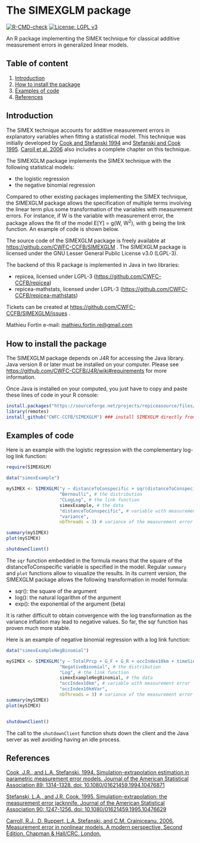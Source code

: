 The SIMEXGLM package
===============

<!-- badges: start -->
[![R-CMD-check](https://github.com/CWFC-CCFB/SIMEXGLM/actions/workflows/R-CMD-check.yaml/badge.svg)](https://github.com/CWFC-CCFB/SIMEXGLM/actions/workflows/R-CMD-check.yaml)
[![License: LGPL v3](https://img.shields.io/badge/License-LGPL_v3-blue.svg)](https://www.gnu.org/licenses/lgpl-3.0)
<!-- badges: end -->

An R package implementing the SIMEX technique for classical additive measurement errors in generalized linear models.

## Table of content

1. [Introduction](#Introduction)
2. [How to install the package](#how-to-install-the-package)
3. [Examples of code](#examples-of-code)
4. [References](#references)


## Introduction

The SIMEX technique accounts for additive measurement errors in explanatory variables when fitting a statistical model. This technique was initially developed by [Cook and Stefanski 1994](https://doi.org/10.1080/01621459.1994.10476871) and [Stefanski and Cook 1995](https://doi.org/10.1080/01621459.1995.10476629). [Caroll et al. 2006](https://www.taylorfrancis.com/books/mono/10.1201/9781420010138/measurement-error-nonlinear-models-ciprian-crainiceanu-raymond-carroll-leonard-stefanski-david-ruppert) also includes a complete chapter on this technique.  

The SIMEXGLM package implements the SIMEX technique with the following statistical models:

* the logistic regression
* the negative binomial regression

Compared to other existing packages implementing the SIMEX technique, the SIMEXGLM package allows the specification of multiple terms involving the linear term plus some transformation of the variables with measurement errors. For instance, if W is the variable with measurement error, the package allows the fit of the model E[Y] = g(W, W<sup>2</sup>), with g being the link function. An example of code is shown below. 

The source code of the SIMEXGLM package is freely available at https://github.com/CWFC-CCFB/SIMEXGLM . 
The SIMEXGLM package is licensed under the GNU Lesser General Public License v3.0 (LGPL-3).

The backend of this R package is implemented in Java in two libraries:

* repicea, licensed under LGPL-3 (https://github.com/CWFC-CCFB/repicea)
* repicea-mathstats, licensed under LGPL-3 (https://github.com/CWFC-CCFB/repicea-mathstats)

Tickets can be created at https://github.com/CWFC-CCFB/SIMEXGLM/issues .

Mathieu Fortin
e-mail: mathieu.fortin.re@gmail.com


## How to install the package

The SIMEXGLM package depends on J4R for accessing the Java library. Java version 8 or later must be installed on your computer. Please see https://github.com/CWFC-CCFB/J4R/wiki#requirements for more information.

Once Java is installed on your computed, you just have to copy and paste these lines of code in your R console:

~~~R
install.packages("https://sourceforge.net/projects/repiceasource/files/latest/download", repos = NULL,  type="source") ### To install J4R (dependency)
library(remotes)
install_github("CWFC-CCFB/SIMEXGLM") ### install SIMEXGLM directly from GitHub
~~~

## Examples of code

Here is an example with the logistic regression with the complementary log-log link function:

~~~R
require(SIMEXGLM)

data("simexExample")

mySIMEX <- SIMEXGLM("y ~ distanceToConspecific + sqr(distanceToConspecific)", # the formula
                    "Bernoulli", # the distribution
                    "CLogLog", # the link function
                    simexExample, # the data
                    "distanceToConspecific", # variable with measurement error
                    "variance",
                    nbThreads = 3) # variance of the measurement error

summary(mySIMEX)
plot(mySIMEX)

shutdownClient()
~~~

The <code>sqr</code> function embedded in the formula means that the square of the distanceToConspecific variable is specified in the model. Regular <code>summary</code> and <code>plot</code> functions allow to visualize the results. In its current version, the SIMEXGLM package allows the following transformation in model formula:

* sqr(): the square of the argument
* log(): the natural logarithm of the argument
* exp(): the exponential of the argument (beta)

It is rather difficult to obtain convergence with the log transformation as the variance inflation may lead to negative values. So far, the sqr function has proven much more stable.

Here is an example of negative binomial regression with a log link function:

~~~R
data("simexExampleNegBinomial")

mySIMEX <- SIMEXGLM("y ~ TotalPrcp + G_F + G_R + occIndex10km + timeSince1970", # the formula
                    "NegativeBinomial", # the distribution
                    "Log", # the link function
                    simexExampleNegBinomial, # the data
                    "occIndex10km", # variable with measurement error
                    "occIndex10kmVar",
                    nbThreads = 3) # variance of the measurement error
summary(mySIMEX)
plot(mySIMEX)


shutdownClient()
~~~

The call to the <code>shutdownClient</code> function shuts down the client and the Java server as well avoiding having an idle process. 


## References

[Cook, J.R., and L.A. Stefanski. 1994. Simulation-extrapolation estimation in parametric measurement error models. Journal of the American Statistical Association 89: 1314-1328. doi: 10.1080/01621459.1994.10476871](https://doi.org/10.1080/01621459.1994.10476871)

[Stefanski, L.A., and J.R. Cook. 1995. Simulation-extrapolation: the measurement error jacknnife. Journal of the American Statistical Association 90: 1247-1256. doi: 10.1080/01621459.1995.10476629](https://doi.org/10.1080/01621459.1995.10476629)

[Carroll, R.J., D. Ruppert, L.A. Stefanski, and C.M. Crainiceanu. 2006. Measurement error in nonlinear models. A modern perspective, Second Edition. Chapman & Hall/CRC. London.](https://www.taylorfrancis.com/books/mono/10.1201/9781420010138/measurement-error-nonlinear-models-ciprian-crainiceanu-raymond-carroll-leonard-stefanski-david-ruppert)
